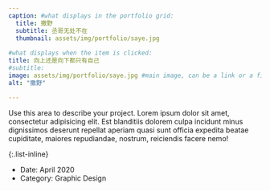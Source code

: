 ```yaml
---
caption: #what displays in the portfolio grid:
  title: 撒野
  subtitle: 丞哥无处不在
  thumbnail: assets/img/portfolio/saye.jpg
  
#what displays when the item is clicked:
title: 向上还是向下都只有自己
#subtitle: 
image: assets/img/portfolio/saye.jpg #main image, can be a link or a file in assets/img/portfolio
alt: "撒野"

---
```


Use this area to describe your project. Lorem ipsum dolor sit amet, consectetur adipisicing elit. Est blanditiis dolorem culpa incidunt minus dignissimos deserunt repellat aperiam quasi sunt officia expedita beatae cupiditate, maiores repudiandae, nostrum, reiciendis facere nemo!

{:.list-inline}

- Date: April 2020
- Category: Graphic Design
